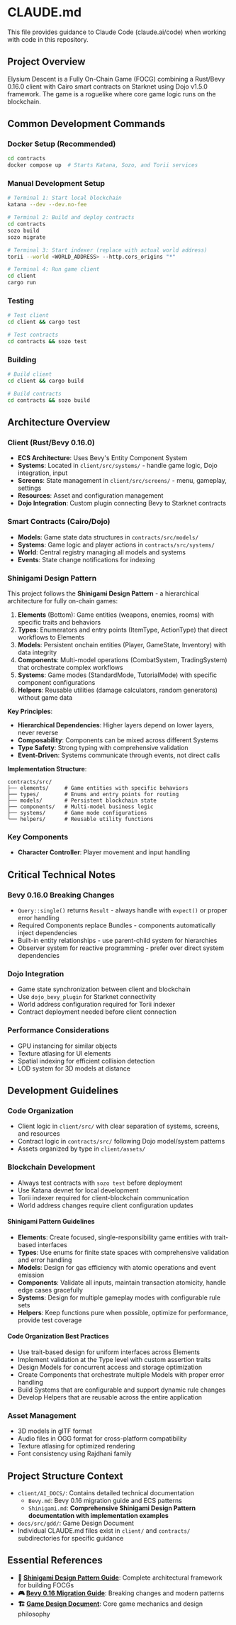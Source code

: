 # CLAUDE.md

This file provides guidance to Claude Code (claude.ai/code) when working with code in this repository.

## Project Overview

Elysium Descent is a Fully On-Chain Game (FOCG) combining a Rust/Bevy 0.16.0 client with Cairo smart contracts on Starknet using Dojo v1.5.0 framework. The game is a roguelike where core game logic runs on the blockchain.

## Common Development Commands

### Docker Setup (Recommended)
```bash
cd contracts
docker compose up  # Starts Katana, Sozo, and Torii services
```

### Manual Development Setup
```bash
# Terminal 1: Start local blockchain
katana --dev --dev.no-fee

# Terminal 2: Build and deploy contracts
cd contracts
sozo build
sozo migrate

# Terminal 3: Start indexer (replace with actual world address)
torii --world <WORLD_ADDRESS> --http.cors_origins "*"

# Terminal 4: Run game client
cd client
cargo run
```

### Testing
```bash
# Test client
cd client && cargo test

# Test contracts
cd contracts && sozo test
```

### Building
```bash
# Build client
cd client && cargo build

# Build contracts
cd contracts && sozo build
```

## Architecture Overview

### Client (Rust/Bevy 0.16.0)
- **ECS Architecture**: Uses Bevy's Entity Component System
- **Systems**: Located in `client/src/systems/` - handle game logic, Dojo integration, input
- **Screens**: State management in `client/src/screens/` - menu, gameplay, settings
- **Resources**: Asset and configuration management
- **Dojo Integration**: Custom plugin connecting Bevy to Starknet contracts

### Smart Contracts (Cairo/Dojo)
- **Models**: Game state data structures in `contracts/src/models/`
- **Systems**: Game logic and player actions in `contracts/src/systems/`
- **World**: Central registry managing all models and systems
- **Events**: State change notifications for indexing

### Shinigami Design Pattern
This project follows the **Shinigami Design Pattern** - a hierarchical architecture for fully on-chain games:

1. **Elements** (Bottom): Game entities (weapons, enemies, rooms) with specific traits and behaviors
2. **Types**: Enumerators and entry points (ItemType, ActionType) that direct workflows to Elements
3. **Models**: Persistent onchain entities (Player, GameState, Inventory) with data integrity
4. **Components**: Multi-model operations (CombatSystem, TradingSystem) that orchestrate complex workflows
5. **Systems**: Game modes (StandardMode, TutorialMode) with specific component configurations
6. **Helpers**: Reusable utilities (damage calculators, random generators) without game data

**Key Principles**:
- **Hierarchical Dependencies**: Higher layers depend on lower layers, never reverse
- **Composability**: Components can be mixed across different Systems
- **Type Safety**: Strong typing with comprehensive validation
- **Event-Driven**: Systems communicate through events, not direct calls

**Implementation Structure**:
```
contracts/src/
├── elements/     # Game entities with specific behaviors
├── types/        # Enums and entry points for routing
├── models/       # Persistent blockchain state
├── components/   # Multi-model business logic
├── systems/      # Game mode configurations
└── helpers/      # Reusable utility functions
```

### Key Components
- **Character Controller**: Player movement and input handling

## Critical Technical Notes

### Bevy 0.16.0 Breaking Changes
- `Query::single()` returns `Result` - always handle with `expect()` or proper error handling
- Required Components replace Bundles - components automatically inject dependencies
- Built-in entity relationships - use parent-child system for hierarchies
- Observer system for reactive programming - prefer over direct system dependencies

### Dojo Integration
- Game state synchronization between client and blockchain
- Use `dojo_bevy_plugin` for Starknet connectivity
- World address configuration required for Torii indexer
- Contract deployment needed before client connection

### Performance Considerations
- GPU instancing for similar objects
- Texture atlasing for UI elements
- Spatial indexing for efficient collision detection
- LOD system for 3D models at distance

## Development Guidelines

### Code Organization
- Client logic in `client/src/` with clear separation of systems, screens, and resources
- Contract logic in `contracts/src/` following Dojo model/system patterns
- Assets organized by type in `client/assets/`

### Blockchain Development
- Always test contracts with `sozo test` before deployment
- Use Katana devnet for local development
- Torii indexer required for client-blockchain communication
- World address changes require client configuration updates

#### Shinigami Pattern Guidelines
- **Elements**: Create focused, single-responsibility game entities with trait-based interfaces
- **Types**: Use enums for finite state spaces with comprehensive validation and error handling
- **Models**: Design for gas efficiency with atomic operations and event emission
- **Components**: Validate all inputs, maintain transaction atomicity, handle edge cases gracefully
- **Systems**: Design for multiple gameplay modes with configurable rule sets
- **Helpers**: Keep functions pure when possible, optimize for performance, provide test coverage

#### Code Organization Best Practices
- Use trait-based design for uniform interfaces across Elements
- Implement validation at the Type level with custom assertion traits
- Design Models for concurrent access and storage optimization
- Create Components that orchestrate multiple Models with proper error handling
- Build Systems that are configurable and support dynamic rule changes
- Develop Helpers that are reusable across the entire application

### Asset Management
- 3D models in glTF format
- Audio files in OGG format for cross-platform compatibility
- Texture atlasing for optimized rendering
- Font consistency using Rajdhani family

## Project Structure Context

- `client/AI_DOCS/`: Contains detailed technical documentation
  - `Bevy.md`: Bevy 0.16 migration guide and ECS patterns
  - `Shinigami.md`: **Comprehensive Shinigami Design Pattern documentation with implementation examples**
- `docs/src/gdd/`: Game Design Document
- Individual CLAUDE.md files exist in `client/` and `contracts/` subdirectories for specific guidance

## Essential References

- **📖 [Shinigami Design Pattern Guide](./contracts/AI_DOCS/Shinigami.md)**: Complete architectural framework for building FOCGs
- **🎮 [Bevy 0.16 Migration Guide](./client/AI_DOCS/Bevy.md)**: Breaking changes and modern patterns
- **🏗️ [Game Design Document](./docs/src/gdd/)**: Core game mechanics and design philosophy
